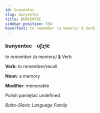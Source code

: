 ```yaml
---
id: bunyentoc
slug: bunyentoc
title: BUNYENTOC
sidebar_position: 594
hoverText: to remember (a memory) § Verb
---
```


### bunyentoc&emsp;<span kind="abugida">ʋ̃ʃɀ̃ɿc̄</span>

*to remember (a memory)* **§** Verb

**Verb**: to remember/recall

**Noun**: a memory

**Modifier**: memorable

Polish pamiętać undefined

*Balto-Slavic Language Family*